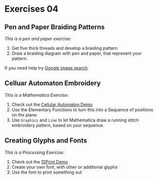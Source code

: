 
# Exercises 04

## Pen and Paper Braiding Patterns

*This is a pen and paper exercise:*

1. Get five thick threads and develop a braiding pattern
2. Draw a braiding diagram with pen and paper, that represent your pattern. 

If you need help try [Google image search](https://www.google.de/search?q=5+ply+braid&tbm=isch&tbs=ic:gray).

## Celluar Automaton Embroidery

*This is a Mathematica Exercise:*

1. Check out the [Cellular Automaton Demo](../demo/ElementaryCA)
2. Use the Elementary Functions to turn this into a Sequence of positions on the plane
3. Use `Graphics` and `Line` to let Mathematica draw a running stitch embroidery pattern, based on your sequence.

## Creating Glyphs and Fonts

*This is a Processing Exercise:*

1. Check out the [10Print Demo](../demo/TenPrintFont)
2. Create your own font, with other or additional glyphs
3. Use the font to print something out


 


